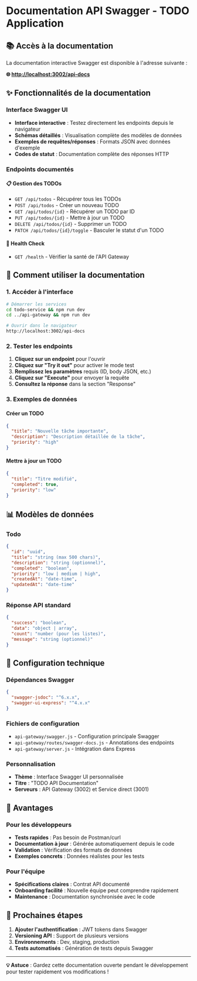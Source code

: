 # Documentation API Swagger - TODO Application

## 📚 Accès à la documentation

La documentation interactive Swagger est disponible à l'adresse suivante :

**🌐 [http://localhost:3002/api-docs](http://localhost:3002/api-docs)**

## ✨ Fonctionnalités de la documentation

### Interface Swagger UI
- **Interface interactive** : Testez directement les endpoints depuis le navigateur
- **Schémas détaillés** : Visualisation complète des modèles de données
- **Exemples de requêtes/réponses** : Formats JSON avec données d'exemple
- **Codes de statut** : Documentation complète des réponses HTTP

### Endpoints documentés

#### 📋 Gestion des TODOs
- `GET /api/todos` - Récupérer tous les TODOs
- `POST /api/todos` - Créer un nouveau TODO
- `GET /api/todos/{id}` - Récupérer un TODO par ID
- `PUT /api/todos/{id}` - Mettre à jour un TODO
- `DELETE /api/todos/{id}` - Supprimer un TODO
- `PATCH /api/todos/{id}/toggle` - Basculer le statut d'un TODO

#### 🏥 Health Check
- `GET /health` - Vérifier la santé de l'API Gateway

## 🚀 Comment utiliser la documentation

### 1. Accéder à l'interface
```bash
# Démarrer les services
cd todo-service && npm run dev
cd ../api-gateway && npm run dev

# Ouvrir dans le navigateur
http://localhost:3002/api-docs
```

### 2. Tester les endpoints
1. **Cliquez sur un endpoint** pour l'ouvrir
2. **Cliquez sur "Try it out"** pour activer le mode test
3. **Remplissez les paramètres** requis (ID, body JSON, etc.)
4. **Cliquez sur "Execute"** pour envoyer la requête
5. **Consultez la réponse** dans la section "Response"

### 3. Exemples de données

#### Créer un TODO
```json
{
  "title": "Nouvelle tâche importante",
  "description": "Description détaillée de la tâche",
  "priority": "high"
}
```

#### Mettre à jour un TODO
```json
{
  "title": "Titre modifié",
  "completed": true,
  "priority": "low"
}
```

## 📊 Modèles de données

### Todo
```json
{
  "id": "uuid",
  "title": "string (max 500 chars)",
  "description": "string (optionnel)",
  "completed": "boolean",
  "priority": "low | medium | high",
  "createdAt": "date-time",
  "updatedAt": "date-time"
}
```

### Réponse API standard
```json
{
  "success": "boolean",
  "data": "object | array",
  "count": "number (pour les listes)",
  "message": "string (optionnel)"
}
```

## 🔧 Configuration technique

### Dépendances Swagger
```json
{
  "swagger-jsdoc": "^6.x.x",
  "swagger-ui-express": "^4.x.x"
}
```

### Fichiers de configuration
- `api-gateway/swagger.js` - Configuration principale Swagger
- `api-gateway/routes/swagger-docs.js` - Annotations des endpoints
- `api-gateway/server.js` - Intégration dans Express

### Personnalisation
- **Thème** : Interface Swagger UI personnalisée
- **Titre** : "TODO API Documentation"
- **Serveurs** : API Gateway (3002) et Service direct (3001)

## 🎯 Avantages

### Pour les développeurs
- **Tests rapides** : Pas besoin de Postman/curl
- **Documentation à jour** : Générée automatiquement depuis le code
- **Validation** : Vérification des formats de données
- **Exemples concrets** : Données réalistes pour les tests

### Pour l'équipe
- **Spécifications claires** : Contrat API documenté
- **Onboarding facilité** : Nouvelle équipe peut comprendre rapidement
- **Maintenance** : Documentation synchronisée avec le code

## 🚀 Prochaines étapes

1. **Ajouter l'authentification** : JWT tokens dans Swagger
2. **Versioning API** : Support de plusieurs versions
3. **Environnements** : Dev, staging, production
4. **Tests automatisés** : Génération de tests depuis Swagger

---

**💡 Astuce** : Gardez cette documentation ouverte pendant le développement pour tester rapidement vos modifications !
